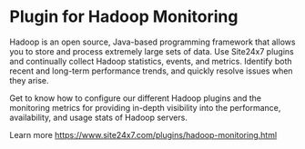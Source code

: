 Plugin for Hadoop Monitoring
===========

Hadoop is an open source, Java-based programming framework that allows you to store and process extremely large sets of data. Use Site24x7 plugins and continually collect Hadoop statistics, events, and metrics. Identify both recent and long-term performance trends, and quickly resolve issues when they arise.

Get to know how to configure our different Hadoop plugins and the monitoring metrics for providing in-depth visibility into the performance, availability, and usage stats of Hadoop servers.

Learn more https://www.site24x7.com/plugins/hadoop-monitoring.html
